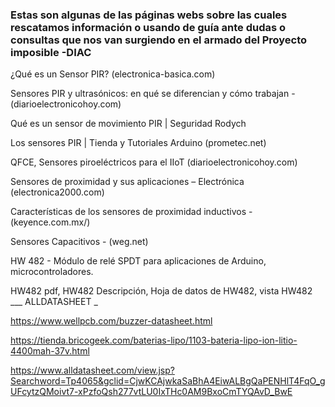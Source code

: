 ### **Estas son algunas de las páginas webs sobre las cuales rescatamos información o usando de guía ante dudas o consultas que nos van surgiendo en el armado del Proyecto imposible -DIAC**

¿Qué es un Sensor PIR? (electronica-basica.com)

Sensores PIR y ultrasónicos: en qué se diferencian y cómo trabajan - (diarioelectronicohoy.com) 

Qué es un sensor de movimiento PIR | Seguridad Rodych

Los sensores PIR | Tienda y Tutoriales Arduino (prometec.net)

QFCE, Sensores piroeléctricos para el IIoT (diarioelectronicohoy.com)

Sensores de proximidad y sus aplicaciones – Electrónica (electronica2000.com)

Características de los sensores de proximidad inductivos - (keyence.com.mx/)

Sensores Capacitivos - (weg.net)

HW 482 - Módulo de relé SPDT para aplicaciones de Arduino, microcontroladores.

HW482 pdf, HW482 Descripción, Hoja de datos de HW482, vista HW482 ___ ALLDATASHEET _

https://www.wellpcb.com/buzzer-datasheet.html

https://tienda.bricogeek.com/baterias-lipo/1103-bateria-lipo-ion-litio-4400mah-37v.html

https://www.alldatasheet.com/view.jsp?Searchword=Tp4065&gclid=CjwKCAjwkaSaBhA4EiwALBgQaPENHlT4FqO_gUFcytzQMoivt7-xPzfoQsh277vtLU0IxTHc0AM9BxoCmTYQAvD_BwE
